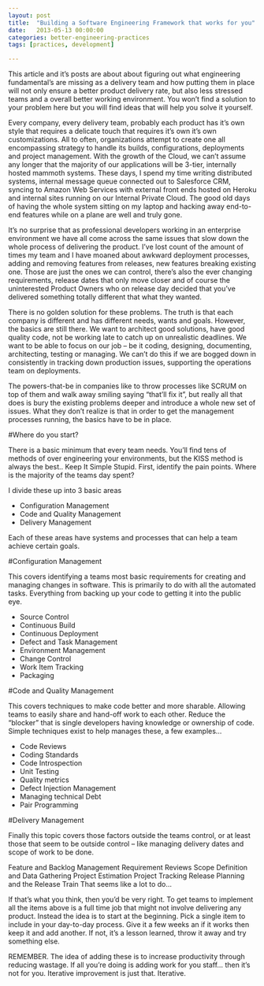 ```yaml
---
layout: post
title:  "Building a Software Engineering Framework that works for you"
date:   2013-05-13 00:00:00
categories: better-engineering-practices
tags: [practices, development]

---
```


This article and it’s posts are about about figuring out what engineering fundamental’s are missing as a delivery team and how putting them in place will not only ensure a better product delivery rate, but also less stressed teams and a overall better working environment. You won’t find a solution to your problem here but you will find ideas that will help you solve it yourself.


Every company, every delivery team, probably each product has it’s own style that requires a delicate touch that requires it’s own it’s own customizations. All to often, organizations attempt to create one all encompassing strategy to handle its builds, configurations, deployments and project management. With the growth of the Cloud, we can’t assume any longer that the majority of our applications will be 3-tier, internally hosted mammoth systems. These days, I spend my time writing distributed systems, internal message queue connected out to Salesforce CRM, syncing to Amazon Web Services with external front ends hosted on Heroku and internal sites running on our Internal Private Cloud. The good old days of having the whole system sitting on my laptop and hacking away end-to-end features while on a plane are well and truly gone.

It’s no surprise that as professional developers working in an enterprise environment we have all come across the same issues that slow down the whole process of delivering the product. I’ve lost count of the amount of times my team and I have moaned about awkward deployment processes, adding and removing features from releases, new features breaking existing one. Those are just the ones we can control, there’s also the ever changing requirements, release dates that only move closer and of course the uninterested Product Owners who on release day decided that you’ve delivered something totally different that what they wanted.

There is no golden solution for these problems. The truth is that each company is different and has different needs, wants and goals. However, the basics are still there. We want to architect good solutions, have good quality code, not be working late to catch up on unrealistic deadlines. We want to be able to focus on our job – be it coding, designing, documenting, architecting, testing or managing. We can’t do this if we are bogged down in consistently in tracking down production issues, supporting the operations team on deployments.

The powers-that-be in companies like to throw processes like SCRUM on top of them and walk away smiling saying “that’ll fix it”, but really all that does is bury the existing problems deeper and introduce a whole new set of issues. What they don’t realize is that in order to get the management processes running, the basics have to be in place.

#Where do you start?

There is a basic minimum that every team needs. You’ll find tens of methods of over engineering your environments, but the KISS method is always the best.. Keep It Simple Stupid. First, identify the pain points. Where is the majority of the teams day spent?

I divide these up into 3 basic areas

- Configuration Management
- Code and Quality Management
- Delivery Management

Each of these areas have systems and processes that can help a team achieve certain goals.

#Configuration Management

This covers identifying a teams most basic requirements for creating and managing changes in software. This is primarily to do with all the automated tasks. Everything from backing up your code to getting it into the public eye.

- Source Control
- Continuous Build
- Continuous Deployment
- Defect and Task Management
- Environment Management
- Change Control
- Work Item Tracking
- Packaging 


#Code and Quality Management

This covers techniques to make code better and more sharable. Allowing teams to easily share and hand-off work to each other. Reduce the “blocker” that is single developers having knowledge or ownership of code. Simple techniques exist to help manages these, a few examples…

- Code Reviews
- Coding Standards
- Code Introspection
- Unit Testing
- Quality metrics
- Defect Injection Management
- Managing technical Debt
- Pair Programming


#Delivery Management

Finally this topic covers those factors outside the teams control, or at least those that seem to be outside control – like managing delivery dates and scope of work to be done.

Feature and Backlog Management
Requirement Reviews
Scope Definition and Data Gathering
Project Estimation
Project Tracking
Release Planning and the Release Train
That seems like a lot to do…

If that’s what you think, then you’d be very right. To get teams to implement all the items above is a full time job that might not involve delivering any product. Instead the idea is to start at the beginning. Pick a single item to include in your day-to-day process. Give it a few weeks an if it works then keep it and add another. If not, it’s a lesson learned, throw it away and try something else.

REMEMBER. The idea of adding these is to increase productivity through reducing wastage. If all you’re doing is adding work for you staff… then it’s not for you. Iterative improvement is just that. Iterative.
